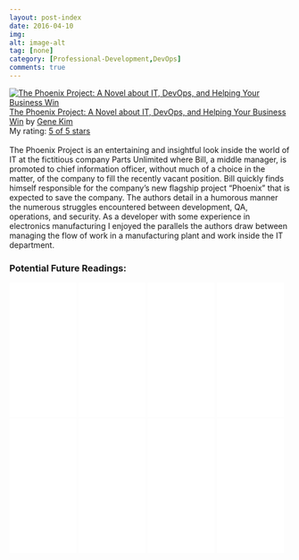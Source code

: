 ```yaml
---
layout: post-index
date: 2016-04-10
img: 
alt: image-alt
tag: [none]
category: [Professional-Development,DevOps]
comments: true
---
```


<a href="http://amzn.to/1XpeCVF" style="float: left; padding-right: 20px"><img border="0" alt="The Phoenix Project: A Novel about IT, DevOps, and Helping Your Business Win" src="https://d.gr-assets.com/books/1403192343m/22145969.jpg" /></a><a href="http://amzn.to/1XpeCVF">The Phoenix Project: A Novel about IT, DevOps, and Helping Your Business Win</a> by <a href="https://www.goodreads.com/author/show/328437.Gene_Kim">Gene Kim</a><br/>
My rating: <a href="https://www.goodreads.com/review/show/1586698059">5 of 5 stars</a><br /><br />
The Phoenix Project is an entertaining and insightful look inside the world of IT at the fictitious company Parts Unlimited where Bill, a middle manager, is promoted to chief information officer, without much of a choice in the matter, of the company to fill the recently vacant position. Bill quickly finds himself responsible for the company’s new flagship project “Phoenix” that is expected to save the company. The authors detail in a humorous manner the numerous struggles encountered between development, QA, operations, and security. As a developer with some experience in electronics manufacturing I enjoyed the parallels the authors draw between managing the flow of work in a manufacturing plant and work inside the IT department.

### Potential Future Readings:

<iframe style="width:120px;height:240px;" marginwidth="0" marginheight="0" scrolling="no" frameborder="0" src="//ws-na.amazon-adsystem.com/widgets/q?ServiceVersion=20070822&OneJS=1&Operation=GetAdHtml&MarketPlace=US&source=ss&ref=as_ss_li_til&ad_type=product_link&tracking_id=mattd043-20&marketplace=amazon&region=US&placement=B004R1Q642&asins=B004R1Q642&linkId=852b60a7280753e38be1d675da370204&show_border=true&link_opens_in_new_window=true"></iframe>

<iframe style="width:120px;height:240px;" marginwidth="0" marginheight="0" scrolling="no" frameborder="0" src="//ws-na.amazon-adsystem.com/widgets/q?ServiceVersion=20070822&OneJS=1&Operation=GetAdHtml&MarketPlace=US&source=ss&ref=as_ss_li_til&ad_type=product_link&tracking_id=mattd043-20&marketplace=amazon&region=US&placement=0884271951&asins=0884271951&linkId=287200e2b80ee789dc6891c7e33494a4&show_border=true&link_opens_in_new_window=true"></iframe>

<iframe style="width:120px;height:240px;" marginwidth="0" marginheight="0" scrolling="no" frameborder="0" src="//ws-na.amazon-adsystem.com/widgets/q?ServiceVersion=20070822&OneJS=1&Operation=GetAdHtml&MarketPlace=US&source=ss&ref=as_ss_li_til&ad_type=product_link&tracking_id=mattd043-20&marketplace=amazon&region=US&placement=0787960756&asins=0787960756&linkId=8349786112b4c5dc6002827a37e8542c&show_border=true&link_opens_in_new_window=true"></iframe>

<iframe style="width:120px;height:240px;" marginwidth="0" marginheight="0" scrolling="no" frameborder="0" src="//ws-na.amazon-adsystem.com/widgets/q?ServiceVersion=20070822&OneJS=1&Operation=GetAdHtml&MarketPlace=US&source=ss&ref=as_ss_li_til&ad_type=product_link&tracking_id=mattd043-20&marketplace=amazon&region=US&placement=0071635238&asins=0071635238&linkId=0d5f4954199cac5c98a5e18d56302b5e&show_border=true&link_opens_in_new_window=true"></iframe>

<iframe style="width:120px;height:240px;" marginwidth="0" marginheight="0" scrolling="no" frameborder="0" src="//ws-na.amazon-adsystem.com/widgets/q?ServiceVersion=20070822&OneJS=1&Operation=GetAdHtml&MarketPlace=US&source=ss&ref=as_ss_li_til&ad_type=product_link&tracking_id=mattd043-20&marketplace=amazon&region=US&placement=0321601912&asins=0321601912&linkId=a1623ff676cdd8368c19eb1eeebe93f2&show_border=true&link_opens_in_new_window=true"></iframe>

<iframe style="width:120px;height:240px;" marginwidth="0" marginheight="0" scrolling="no" frameborder="0" src="//ws-na.amazon-adsystem.com/widgets/q?ServiceVersion=20070822&OneJS=1&Operation=GetAdHtml&MarketPlace=US&source=ss&ref=as_ss_li_til&ad_type=product_link&tracking_id=mattd043-20&marketplace=amazon&region=US&placement=0978739213&asins=0978739213&linkId=03964cc63038b1c55c3b53d1610f9316&show_border=true&link_opens_in_new_window=true"></iframe>

<iframe style="width:120px;height:240px;" marginwidth="0" marginheight="0" scrolling="no" frameborder="0" src="//ws-na.amazon-adsystem.com/widgets/q?ServiceVersion=20070822&OneJS=1&Operation=GetAdHtml&MarketPlace=US&source=ss&ref=as_ss_li_til&ad_type=product_link&tracking_id=mattd043-20&marketplace=amazon&region=US&placement=B00KWG9M2E&asins=B00KWG9M2E&linkId=6d4455dca86484089db8780b8e588548&show_border=true&link_opens_in_new_window=true"></iframe>

<iframe style="width:120px;height:240px;" marginwidth="0" marginheight="0" scrolling="no" frameborder="0" src="//ws-na.amazon-adsystem.com/widgets/q?ServiceVersion=20070822&OneJS=1&Operation=GetAdHtml&MarketPlace=US&source=ss&ref=as_ss_li_til&ad_type=product_link&tracking_id=mattd043-20&marketplace=amazon&region=US&placement=B002BWQBEE&asins=B002BWQBEE&linkId=1e1cea0b6fbc86a52555d6154bbd826e&show_border=true&link_opens_in_new_window=true"></iframe>


